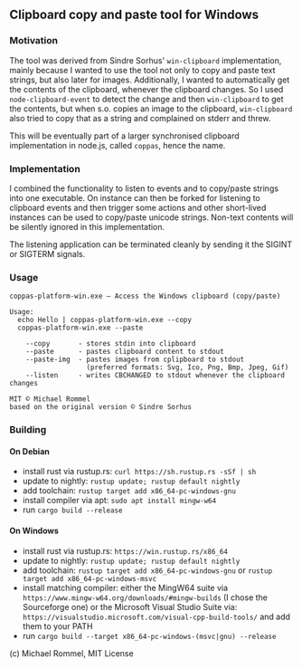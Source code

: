 ## Clipboard copy and paste tool for Windows

### Motivation

The tool was derived from Sindre Sorhus' `win-clipboard` implementation,
mainly because I wanted to use the tool not only to copy and paste text
strings, but also later for images. Additionally, I wanted to
automatically get the contents of the clipboard, whenever the clipboard
changes. So I used `node-clipboard-event` to detect the change and then
`win-clipboard` to get the contents, but when s.o. copies an image to the
clipboard, `win-clipboard` also tried to copy that as a string and complained
on stderr and threw.

This will be eventually part of a larger synchronised clipboard implementation
in node.js, called `coppas`, hence the name.

### Implementation

I combined the functionality to listen to events and to copy/paste strings
into one executable. On instance can then be forked for listening to
clipboard events and then trigger some actions and other short-lived
instances can be used to copy/paste unicode strings. Non-text contents
will be silently ignored in this implementation.

The listening application can be terminated cleanly by sending it the
SIGINT or SIGTERM signals.


### Usage

```
coppas-platform-win.exe – Access the Windows clipboard (copy/paste)

Usage:
  echo Hello | coppas-platform-win.exe --copy
  coppas-platform-win.exe --paste

    --copy       - stores stdin into clipboard
    --paste      - pastes clipboard content to stdout
    --paste-img  - pastes images from cplipboard to stdout
                   (preferred formats: Svg, Ico, Png, Bmp, Jpeg, Gif)
    --listen     - writes CBCHANGED to stdout whenever the clipboard changes

MIT © Michael Rommel
based on the original version © Sindre Sorhus
```

### Building

#### On Debian

- install rust via rustup.rs: `curl https://sh.rustup.rs -sSf | sh`
- update to nightly: `rustup update; rustup default nightly`
- add toolchain: `rustup target add x86_64-pc-windows-gnu`
- install compiler via apt: `sudo apt install mingw-w64`
- run `cargo build --release`

#### On Windows

- install rust via rustup.rs: `https://win.rustup.rs/x86_64`
- update to nightly: `rustup update; rustup default nightly`
- add toolchain: `rustup target add x86_64-pc-windows-gnu` or
  `rustup target add x86_64-pc-windows-msvc`
- install matching compiler: either the MingW64 suite via
  `https://www.mingw-w64.org/downloads/#mingw-builds` (I chose the
  Sourceforge one) or the Microsoft Visual Studio Suite via:
  `https://visualstudio.microsoft.com/visual-cpp-build-tools/` and add
  them to your PATH
- run `cargo build --target x86_64-pc-windows-(msvc|gnu) --release`

(c) Michael Rommel, MIT License

